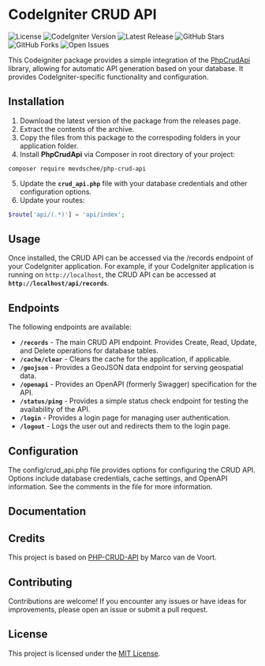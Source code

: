 # CodeIgniter CRUD API
![License](https://img.shields.io/badge/License-MIT-blue?style=for-the-badge)
![CodeIgniter Version](https://img.shields.io/badge/CodeIgniter-3.x-ff5733?style=for-the-badge) 
![Latest Release](https://img.shields.io/github/v/release/drkNsubuga/codeigniter-crud-api/your-package?style=for-the-badge)
![GitHub Stars](https://img.shields.io/github/stars/drkNsubuga/codeigniter-crud-api?style=for-the-badge)
![GitHub Forks](https://img.shields.io/github/forks/drkNsubuga/codeigniter-crud-api?style=for-the-badge)
![Open Issues](https://img.shields.io/github/issues/drkNsubuga/codeigniter-crud-api?style=for-the-badge)

This Codeigniter package provides a simple integration of the [PhpCrudApi](https://github.com/mevdschee/php-crud-api) library, allowing for automatic API generation based on your database.  It provides CodeIgniter-specific functionality and configuration.

## Installation
1. Download the latest version of the package from the releases page.
2. Extract the contents of the archive.
3. Copy the files from this package to the correspoding folders in your application folder. 
4. Install **PhpCrudApi** via Composer in root directory of your project: 
```console
composer require mevdschee/php-crud-api
```
5. Update the **`crud_api.php`** file with your database credentials and other configuration options.
6. Update your routes:
```php
$route['api/(.*)'] = 'api/index';
```

## Usage
Once installed, the CRUD API can be accessed via the /records endpoint of your CodeIgniter application. For example, if your CodeIgniter application is running on `http://localhost`, the CRUD API can be accessed at **`http://localhost/api/records`**.

## Endpoints
The following endpoints are available:

* **`/records`** - The main CRUD API endpoint. Provides Create, Read, Update, and Delete operations for database tables.
* **`/cache/clear`** - Clears the cache for the application, if applicable.
* **`/geojson`** - Provides a GeoJSON data endpoint for serving geospatial data.
* **`/openapi`** - Provides an OpenAPI (formerly Swagger) specification for the API.
* **`/status/ping`** - Provides a simple status check endpoint for testing the availability of the API.
* **`/login`** - Provides a login page for managing user authentication.
* **`/logout`** - Logs the user out and redirects them to the login page.

## Configuration
The config/crud_api.php file provides options for configuring the CRUD API. Options include database credentials, cache settings, and OpenAPI information. See the comments in the file for more information.

## Documentation 

## Credits
This project is based on [PHP-CRUD-API](https://github.com/mevdschee/php-crud-api) by Marco van de Voort.

## Contributing
Contributions are welcome! If you encounter any issues or have ideas for improvements, please open an issue or submit a pull request.

## License
This project is licensed under the [MIT License](https://github.com/drkNsubuga/codeigniter-crud-api/blob/main/LICENSE).
